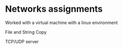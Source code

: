 # Networks assignments

Worked with a virtual machine with a linux environment

File and String Copy

TCP/UDP server
